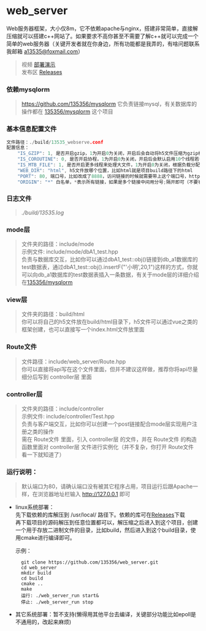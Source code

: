 # web_server
Web服务器框架，大小仅8m，它不依赖apache与nginx，搭建非常简单，直接解压缩就可以搭建c++网站了。如果要求不高你甚至不需要了解c++就可以完成一个简单的web服务器（关键开发者就在你身边，所有功能都是我弄的，有啥问题联系我邮箱 a13535@foxmail.com）

> 视频  [部署演示](https://www.bilibili.com/video/BV1RM4m167gK/)  
> 发布区 [Releases](https://github.com/135356/web_server/releases)

### 依赖mysqlorm
> https://github.com/135356/mysqlorm 它负责链接mysql，有关数据库的操作都在 [135356/mysqlorm](https://github.com/135356/mysqlorm) 这个项目  

### 基本信息配置文件
````c++
文件路径：./build/13535_webserve.conf
配置信息：
    "IS_GZIP": 1, 是否开启gzip，1为开启0为关闭，开启后会自动将h5文件压缩为gzip格式的文件
    "IS_COROUTINE": 0, 是否开启协程，1为开启0为关闭，开启后会默认启用10个线程若干个协程，然后平均分配任务
    "IS_MTB_FILE": 1, 是否开启更多线程来处理大文件，1为开启0为关闭，根据负载分配更多的线程处理超过10m的文件
    "WEB_DIR": "html", h5文件放哪个位置，比如html就是项目build路径下的html
    "PORT": 80, 端口号，比如改成了8888，访问链接的时候就需要带上这个端口号，http://localhost:8888
    "ORIGIN": "*" 白名单，*表示所有链接，如果是多个链接中间用分号;隔开即可（不要有任何不相关的符号包括空格）
````

### 日志文件
> *./build/13535.log*
### mode层
> 文件夹的路径：include/mode  
> 示例文件: include/mode/dbA1_test.hpp  
> 负责与数据库交互，比如你可以通过dbA1_test::obj()链接到db_a1数据库的test数据表，通过dbA1_test::obj().insertF("'小明',20,1")这样的方式，你就可以向db_a1数据库的test数据表插入一条数据，有关于mode层的详细介绍在[135356/mysqlorm](https://github.com/135356/mysqlorm)  
### view层
> 文件夹的路径：build/html  
> 你可以将自己的h5文件放在build/html目录下，h5文件可以通过vue之类的框架创建，也可以直接写一个index.html文件放里面  
### Route文件
> 文件路径：include/web_server/Route.hpp  
> 你可以直接将api写在这个文件里面，但并不建议这样做，推荐你将api尽量细分后写到 controller层 里面  
### controller层
> 文件夹的路径：include/controller  
> 示例文件: include/controller/Test.hpp  
> 负责与客户端交互，比如你可以创建一个post链接配合mode层实现用户注册之类的操作  
> 需在 Route文件 里面，引入 controller层 的文件，并在 Route文件 的构造函数里面对 controller层 文件进行实例化（并不复杂，你打开 Route文件 看一下就知道了）  

### 运行说明：
> 默认端口为80，请确认端口没有被其它程序占用，项目运行后跟Apache一样，在浏览器地址栏输入 http://127.0.0.1 即可
* linux系统部署：  
    先下载依赖的库解压到 /usr/local/ 路径下。依赖的库可在[Releases](https://github.com/135356/web_server/releases)下载  
    再下载项目的源码解压到任意位置都可以，解压缩之后进入到这个项目，创建一个用于存放二进制文件的目录，比如build，然后进入到这个build目录，使用cmake进行编译即可。  

    示例：  
    >
        git clone https://github.com/135356/web_server.git  
        cd web_server  
        mkdir build  
        cd build  
        cmake ..  
        make   
        运行: ./web_server_run start&  
        停止: ./web_server_run stop
* 其它系统部署：暂不支持(懒得用其他平台去编译，关键部分功能比如epoll是不通用的，改起来麻烦)